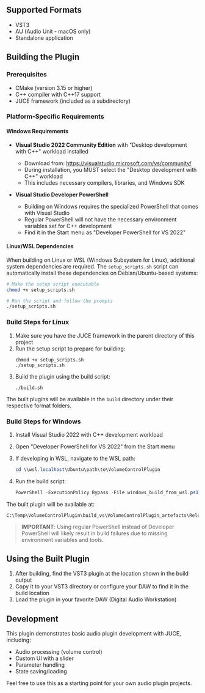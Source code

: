 ## Supported Formats

- VST3
- AU (Audio Unit - macOS only)
- Standalone application

## Building the Plugin

### Prerequisites

- CMake (version 3.15 or higher)
- C++ compiler with C++17 support
- JUCE framework (included as a subdirectory)

### Platform-Specific Requirements

#### Windows Requirements

- **Visual Studio 2022 Community Edition** with "Desktop development with C++" workload installed
  - Download from: https://visualstudio.microsoft.com/vs/community/
  - During installation, you MUST select the "Desktop development with C++" workload
  - This includes necessary compilers, libraries, and Windows SDK

- **Visual Studio Developer PowerShell**
  - Building on Windows requires the specialized PowerShell that comes with Visual Studio
  - Regular PowerShell will not have the necessary environment variables set for C++ development
  - Find it in the Start menu as "Developer PowerShell for VS 2022"

#### Linux/WSL Dependencies

When building on Linux or WSL (Windows Subsystem for Linux), additional system dependencies are required. The `setup_scripts.sh` script can automatically install these dependencies on Debian/Ubuntu-based systems:

```bash
# Make the setup script executable
chmod +x setup_scripts.sh

# Run the script and follow the prompts
./setup_scripts.sh
```

### Build Steps for Linux

1. Make sure you have the JUCE framework in the parent directory of this project
2. Run the setup script to prepare for building:
   ```
   chmod +x setup_scripts.sh
   ./setup_scripts.sh
   ```
3. Build the plugin using the build script:
   ```
   ./build.sh
   ```

The built plugins will be available in the `build` directory under their respective format folders.

### Build Steps for Windows

1. Install Visual Studio 2022 with C++ development workload

2. Open "Developer PowerShell for VS 2022" from the Start menu

3. If developing in WSL, navigate to the WSL path:
   ```powershell
   cd \\wsl.localhost\Ubuntu\path\to\VolumeControlPlugin
   ```

4. Run the build script:
   ```powershell
   PowerShell -ExecutionPolicy Bypass -File windows_build_from_wsl.ps1
   ```

The built plugin will be available at:
```
C:\Temp\VolumeControlPlugin\build_vs\VolumeControlPlugin_artefacts\Release\VST3\VolumeControlPlugin.vst3
```

> **IMPORTANT**: Using regular PowerShell instead of Developer PowerShell will likely result in build failures due to missing environment variables and tools.

## Using the Built Plugin

1. After building, find the VST3 plugin at the location shown in the build output
2. Copy it to your VST3 directory or configure your DAW to find it in the build location
3. Load the plugin in your favorite DAW (Digital Audio Workstation)

## Development

This plugin demonstrates basic audio plugin development with JUCE, including:

- Audio processing (volume control)
- Custom UI with a slider
- Parameter handling
- State saving/loading

Feel free to use this as a starting point for your own audio plugin projects.